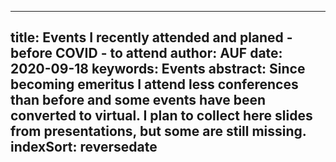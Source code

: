 

---
title: Events I recently attended and planed - before COVID - to attend
author: AUF
date: 2020-09-18
keywords: Events
abstract: Since becoming emeritus I attend less conferences than before and some events have been converted to virtual. I plan to collect here slides from presentations, but some are still missing. 
indexSort: reversedate
---





